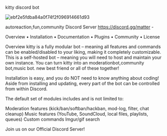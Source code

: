 kitty discord bot

![ebf2e5fdba84a0f74f2f096914661d93](https://github.com/user-attachments/assets/1f1c05fb-1ed3-45b8-ac3d-1727c0bdc905)

autoreaction,fun,community
Discord Server https://discord.gg/matter -

Overview • Installation • Documentation • Plugins • Community • License

Overview
kitty is a fully modular bot – meaning all features and commands can be enabled/disabled to your liking, making it completely customizable. This is a self-hosted bot – meaning you will need to host and maintain your own instance. You can turn kitty into an moderationbot,community bot,music bot. new best friend or all of these together!

Installation is easy, and you do NOT need to know anything about coding! Aside from installing and updating, every part of the bot can be controlled from within Discord.

The default set of modules includes and is not limited to:

Moderation features (kick/ban/softban/hackban, mod-log, filter, chat cleanup)
Music features (YouTube, SoundCloud, local files, playlists, queues)
Custom commands
Imgur/gif search

Join us on our Official Discord Server!
